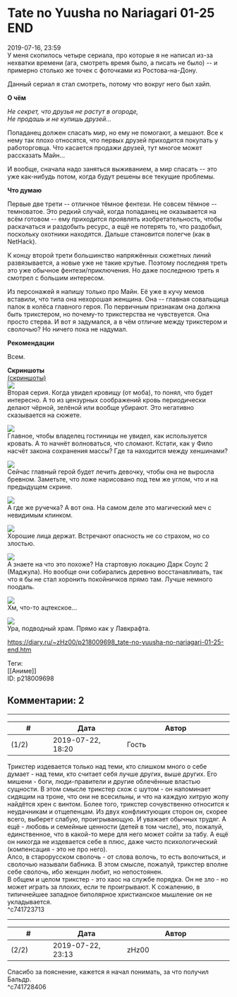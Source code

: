 Tate no Yuusha no Nariagari 01-25 END
=====================================

  
2019-07-16, 23:59  
 У меня скопилось четыре сериала, про которые я не написал из-за нехватки времени (ага, смотреть время было, а писать не было) -- и примерно столько же точек с фоточками из Ростова-на-Дону.   
   
 Данный сериал я стал смотреть, потому что вокруг него был хайп.   
   
  **О чём**    
   
  *Не секрет, что друзья не растут в огороде,   
 Не продашь и не купишь друзей...*    
   
 Попаданец должен спасать мир, но ему не помогают, а мешают. Все к нему так плохо относятся, что первых друзей приходится покупать у работорговца. Что касается продажи друзей, тут многое может рассказать Майн...   
   
 И вообще, сначала надо заняться выживанием, а мир спасать -- это уже как-нибудь потом, когда будут решены все текущие проблемы.   
   
  **Что думаю**    
   
 Первые две трети -- отличное тёмное фентези. Не совсем тёмное -- темноватое. Это редкий случай, когда попаданец не оказывается на всём готовом -- ему приходится проявлять изобретательность, чтобы раскачаться и раздобыть ресурс, а ещё не потерять то, что раздобыл, поскольку охотники находятся. Дальше становится полегче (как в NetHack).   
   
 К концу второй трети большинство напряжённых сюжетных линий развязывается, а новые уже не такие крутые. Поэтому последняя треть это уже обычное фентези/приключения. Но даже последнюю треть я смотрел с большим интересом.   
   
 Из персонажей я напишу только про Майн. Её уже в кучу мемов вставили, что типа она нехорошая женщина. Она -- главная совальщица палок в колёса главного героя. По первичным признакам она должна быть трикстером, но почему-то трикстерства не чувствуется. Она просто стерва. И вот я задумался, а в чём отличие между трикстером и сволочью? Но ничего пока не надумал.   
   
  **Рекомендации**    
   
 Всем.   
   
  **Скриншоты**    
  [(скриншоты)](https://zHz00.diary.ru/p218009698.htm?index=1#linkmore218009698m1)       
  [![](pics/39BHrysl.jpg)](https://i.imgur.com/39BHrys.jpg)    
 Вторая серия. Когда увидел кровищу (от моба), то понял, что будет интересно. А то из цензурных соображений кровь периодически делают чёрной, зелёной или вообще убирают. Это негативно сказывается на сюжете.   
   
  [![](pics/nQfvr4Fl.jpg)](https://i.imgur.com/nQfvr4F.jpg)    
 Главное, чтобы владелец гостиницы не увидел, как используется кровать. А то начнёт волноваться, что сломают. Кстати, как у Фило насчёт закона сохранения массы? Где та находится между хеншинами?   
   
  [![](pics/tfnf7mnl.jpg)](https://i.imgur.com/tfnf7mn.jpg)    
 Сейчас главный герой будет лечить девочку, чтобы она не выросла бревном. Заметьте, что ложе нарисовано под тем же углом, что и на предыдущем скрине.   
   
  [![](pics/pAL77lcl.jpg)](https://i.imgur.com/pAL77lc.jpg)    
 А где же ручечка? А вот она. На самом деле это магический меч с невидимым клинком.   
   
  [![](pics/I2PjQNul.jpg)](https://i.imgur.com/I2PjQNu.jpg)    
 Хорошие лица держат. Встречают опасность не со страхом, но со злостью.   
   
  [![](pics/mHBJu09l.jpg)](https://i.imgur.com/mHBJu09.jpg)    
 А знаете на что это похоже? На стартовую локацию Дарк Соулс 2 (Маджула). Но вообще они собирались деревню восстанавливать, так что я бы не стал хоронить покойничков прямо там. Лучше немного поодаль.   
   
  [![](pics/bFcQg2Pl.jpg)](https://i.imgur.com/bFcQg2P.jpg)    
 Хм, что-то ацтекское...   
   
  [![](pics/DA2mVXql.jpg)](https://i.imgur.com/DA2mVXq.jpg)    
 Ура, подводный храм. Прямо как у Лавкрафта.      
  
<https://diary.ru/~zHz00/p218009698_tate-no-yuusha-no-nariagari-01-25-end.htm>  
  
Теги:  
[[Аниме]]  
ID: p218009698  


Комментарии: 2
--------------

  


---



|         #         |              Дата              |                     Автор                     |           ID           |
| --- | --- | --- | --- |
| (1/2) | 2019-07-22, 18:20 | Гость | c741723713 |

  
  Трикстер издевается только над теми, кто слишком много о себе думает - над теми, кто считает себя лучше других, выше других. Его мишени - боги, люди-правители и другие облечённые властью сущности. В этом смысле трикстер схож с шутом - он напоминает сидящим на троне, что они не всесильны, и что на каждую хитрую жопу найдётся хрен с винтом. Более того, трикстер сочувственно относится к неудачникам и отщепенцам. Из двух конфликтующих сторон он, скорее всего, выберет слабую, проигрывающую. И уважает обычных трудяг. А ещё - любовь и семейные ценности (детей в том числе), это, пожалуй, единственное, что в какой-то мере для него может сойти за табу. А ещё он никогда не издевается себе в плюс, даже чисто психологический (компенсация - это не про него).   
 Алсо, в старорусском сволочь - от слова волочь, то есть волочиться, и сволочью называли бабника. В этом смысле, пожалуй, трикстер вполне себе сволочь, ибо женщин любит, но непостоянен.   
 В общем и целом трикстер - это хаос на службе порядка. Он не зло - но может играть за плохих, если те проигрывают. К сожалению, в типичнейшее западное биполярное христианское мышление он не укладывается.    
 ^c741723713

---



|         #         |              Дата              |                     Автор                     |           ID           |
| --- | --- | --- | --- |
| (2/2) | 2019-07-22, 23:13 | zHz00 | c741728406 |

  
 Спасибо за пояснение, кажется я начал понимать, за что получил Бальдр.   
 ^c741728406